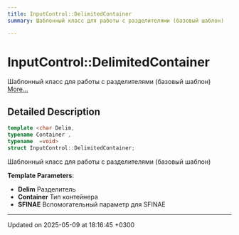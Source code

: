 ```yaml
---
title: InputControl::DelimitedContainer
summary: Шаблонный класс для работы с разделителями (базовый шаблон) 

---
```


# InputControl::DelimitedContainer



Шаблонный класс для работы с разделителями (базовый шаблон)  [More...](#detailed-description)

## Detailed Description

```cpp
template <char Delim,
typename Container ,
typename  =void>
struct InputControl::DelimitedContainer;
```

Шаблонный класс для работы с разделителями (базовый шаблон) 

**Template Parameters**: 

  * **Delim** Разделитель 
  * **Container** Тип контейнера 
  * **SFINAE** Вспомогательный параметр для SFINAE 

-------------------------------

Updated on 2025-05-09 at 18:16:45 +0300